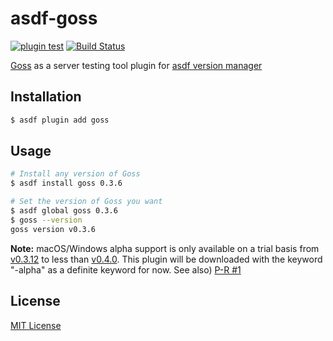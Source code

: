 # asdf-goss

[![plugin test](https://github.com/raimon49/asdf-goss/workflows/plugin%20test/badge.svg)](https://github.com/raimon49/asdf-goss/actions/workflows/asdf.yml)
[![Build Status](https://travis-ci.org/raimon49/asdf-goss.svg?branch=master)](https://travis-ci.org/raimon49/asdf-goss)

[Goss](https://goss.rocks) as a server testing tool plugin for [asdf version manager](https://asdf-vm.com/)

## Installation

```bash
$ asdf plugin add goss
```

## Usage

```bash
# Install any version of Goss
$ asdf install goss 0.3.6

# Set the version of Goss you want
$ asdf global goss 0.3.6
$ goss --version
goss version v0.3.6
```

**Note:** macOS/Windows alpha support is only available on a trial basis from [v0.3.12](https://github.com/aelsabbahy/goss/releases/tag/v0.3.12) to less than [v0.4.0](https://github.com/goss-org/goss/releases/tag/v0.4.0). This plugin will be downloaded with the keyword "-alpha" as a definite keyword for now. See also) [P-R #1](https://github.com/raimon49/asdf-goss/pull/1)

## License

[MIT License](LICENSE)
